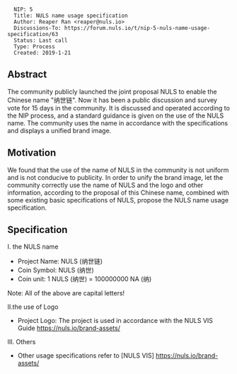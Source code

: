 

```
  NIP: 5
  Title: NULS name usage specification
  Author: Reaper Ran <reaper@nuls.io> 
  Discussions-To: https://forum.nuls.io/t/nip-5-nuls-name-usage-specification/63
  Status: Last call
  Type: Process
  Created: 2019-1-21
```



## Abstract

The community publicly launched the joint proposal NULS to enable the Chinese name "纳世链". Now it has been a public discussion and survey vote for 15 days in the community. It is discussed and operated according to the NIP process, and a standard guidance is given on the use of the NULS name. The community uses the name in accordance with the specifications and displays a unified brand image.



## Motivation

We found that the use of the name of NULS in the community is not uniform and is not conducive to publicity. In order to unify the brand image, let the community correctly use the name of NULS and the logo and other information, according to the proposal of this Chinese name, combined with some existing basic specifications of NULS, propose the NULS name usage specification.



## Specification


I. the NULS name

- Project Name: NULS (纳世链)
- Coin Symbol: NULS (纳世)
- Coin unit: 1 NULS (纳世) = 100000000 NA (纳)

Note: All of the above are capital letters!



II.the use of Logo

- Project Logo: The project is used in accordance with the NULS VIS Guide
https://nuls.io/brand-assets/



III. Others

* Other usage specifications refer to [NULS VIS] https://nuls.io/brand-assets/
